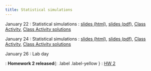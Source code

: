 ```yaml
---
title: Statistical simulations
---
```


January 22
: Statistical simulations
  : [slides (html)](https://sta279-s24.github.io/slides/lecture_3.html), [slides (pdf)](https://sta279-s24.github.io/slides/lecture_3.pdf), [Class Activity](https://sta279-s24.github.io/class_activities/ca_lecture_3.html), [Class Activity solutions](https://sta279-s24.github.io/class_activities/ca_lecture_3_solutions.html)

January 24
: Statistical simulations
  : [slides (html)](https://sta279-s24.github.io/slides/lecture_4.html), [slides (pdf)](https://sta279-s24.github.io/slides/lecture_4.pdf), [Class Activity](https://sta279-s24.github.io/class_activities/ca_lecture_4.html), [Class Activity solutions](https://sta279-s24.github.io/class_activities/ca_lecture_4_solutions.html)

January 26
: Lab day

: **Homework 2 released**{: .label .label-yellow }
  : [HW 2](https://sta279-s24.github.io/homework/hw2.html)